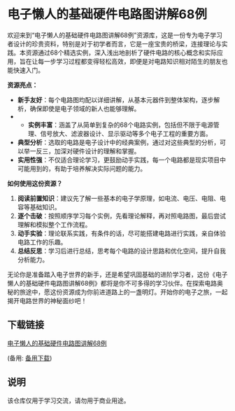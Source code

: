 # 电子懒人的基础硬件电路图讲解68例

欢迎来到“电子懒人的基础硬件电路图讲解68例”资源库，这是一份专为电子学习者设计的珍贵资料，特别是对于初学者而言，它是一座宝贵的桥梁，连接理论与实践。本资源通过68个精选实例，深入浅出地剖析了硬件电路的核心概念和实际应用，旨在让每一步学习过程都变得轻松高效，即便是对电路知识相对陌生的朋友也能快速入门。

**资源亮点：**

- **新手友好**：每个电路图均配以详细讲解，从基本元器件到整体架构，逐步解析，确保即使是电子领域的新人也能够理解。
- - **实例丰富**：涵盖了从简单到复杂的68个电路实例，包括但不限于电源管理、信号放大、滤波器设计、显示驱动等多个电子工程的重要方面。
- **典型分析**：选取的电路是电子设计中的经典案例，通过对这些典型的分析，可以举一反三，加深对硬件设计的理解和掌握。
- **实用性强**：不仅适合理论学习，更鼓励动手实践，每一个电路都是现实项目中可能用到的，有助于培养解决实际问题的能力。

**如何使用这份资源？**

1. **阅读前置知识**：建议先了解一些基本的电子学原理，如电流、电压、电阻、电容等基础知识。
2. **逐个击破**：按照顺序学习每个实例，先看理论解释，再对照电路图，最后尝试理解和模拟整个工作流程。
3. **动手实验**：理论联系实践，有条件的话，尽可能搭建电路进行实践，亲自体验电路工作的乐趣。
4. **总结反思**：学习后进行总结，思考每个电路的设计思路和优化空间，提升自我分析能力。

无论你是准备踏入电子世界的新手，还是希望巩固基础的进阶学习者，这份《电子懒人的基础硬件电路图讲解68例》都将是你不可多得的学习伙伴。在探索电路奥秘的旅途中，愿这份资源成为你前进道路上的一盏明灯。开始你的电子之旅，一起揭开电路世界的神秘面纱吧！

## 下载链接
[电子懒人的基础硬件电路图讲解68例](https://pan.quark.cn/s/e7cf6c49fcb3) 

(备用: [备用下载](https://pan.baidu.com/s/1JSYGIPFaXHyB4voHJCefnw?pwd=1234))

## 说明

该仓库仅用于学习交流，请勿用于商业用途。
